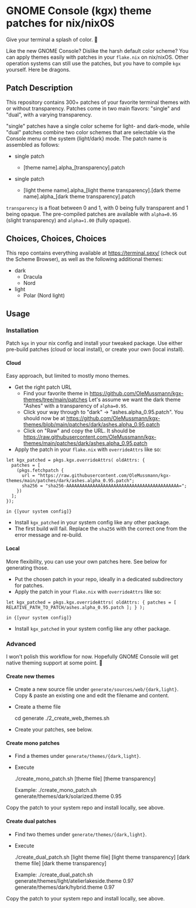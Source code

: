 # GNOME Console (kgx) theme patches for nix/nixOS

Give your terminal a splash of color. 🎨

Like the new GNOME Console? Dislike the harsh default color scheme? You can apply themes easily with patches in your `flake.nix` on nix/nixOS. Other operation systems can still use the patches, but you have to compile `kgx` yourself. Here be dragons.

## Patch Description

This repository contains 300+ patches of your favorite terminal themes with or without transparency. Patches come in two main flavors: "single" and "dual", with a varying transparency.

"single" patches have a single color scheme for light- and dark-mode, while "dual" patches combine two color schemes that are selectable via the Console menu or the system {light/dark} mode. The patch name is assembled as follows:

- single patch
  - [theme name].alpha_[transparency].patch

- single patch
  - [light theme name].alpha_[light theme transparency].[dark theme name].alpha_[dark theme transparency].patch

`transparency` is a float between 0 and 1, with 0 being fully transparent and 1 being opaque. The pre-compiled patches are available with `alpha=0.95` (slight transparency) and `alpha=1.00` (fully opaque).

## Choices, Choices, Choices

This repo contains everything available at https://terminal.sexy/ (check out the Scheme Browser), as well as the following additional themes:

- dark
  - Dracula
  - Nord
- light
  - Polar (Nord light)

## Usage

### Installation

Patch `kgx` in your nix config and install your tweaked package. Use either pre-build patches (cloud or local install), or create your own (local install).

#### Cloud

Easy approach, but limited to mostly mono themes.

- Get the right patch URL
  - Find your favorite theme in https://github.com/OleMussmann/kgx-themes/tree/main/patches Let's assume we want the dark theme "Ashes" with a transparency of `alpha=0.95`.
  - Click your way through to "dark" -> "ashes.alpha_0.95.patch". You should now be at https://github.com/OleMussmann/kgx-themes/blob/main/patches/dark/ashes.alpha_0.95.patch
  - Click on "Raw" and copy the URL. It should be https://raw.githubusercontent.com/OleMussmann/kgx-themes/main/patches/dark/ashes.alpha_0.95.patch
- Apply the patch in your `flake.nix` with `overrideAttrs` like so:
```
let kgx_patched = pkgs.kgx.overrideAttrs( oldAttrs: {
  patches = [ 
    (pkgs.fetchpatch {
      url = "https://raw.githubusercontent.com/OleMussmann/kgx-themes/main/patches/dark/ashes.alpha_0.95.patch";
      sha256 = "sha256-AAAAAAAAAAAAAAAAAAAAAAAAAAAAAAAAAAAAAAAAAAA=";
    })
  ];
});

in {[your system config]}
```

- Install `kgx_patched` in your system config like any other package.
- The first build will fail. Replace the `sha256` with the correct one from the error message and re-build.

#### Local

More flexibility, you can use your own patches here. See below for generating those.

- Put the chosen patch in your repo, ideally in a dedicated subdirectory for patches.
- Apply the patch in your `flake.nix` with `overrideAttrs` like so:
```
let kgx_patched = pkgs.kgx.overrideAttrs( oldAttrs: { patches = [ RELATIVE_PATH_TO_PATCH/ashes.alpha_0.95.patch ]; } );

in {[your system config]}
```
- Install `kgx_patched` in your system config like any other package.

### Advanced
I won't polish this workflow for now. Hopefully GNOME Console will get native theming support at some point. 🙂

#### Create new themes
- Create a new source file under `generate/sources/web/{dark,light}`. Copy & paste an existing one and edit the filename and content.
- Create a theme file

    cd generate
    ./2_create_web_themes.sh

- Create your patches, see below.

#### Create mono patches
- Find a themes under `generate/themes/{dark,light}`.
- Execute

    ./create_mono_patch.sh [theme file] [theme transparency]

    Example:
    ./create_mono_patch.sh generate/themes/dark/solarized.theme 0.95

Copy the patch to your system repo and install locally, see above.

#### Create dual patches
- Find two themes under `generate/themes/{dark,light}`.
- Execute

    ./create_dual_patch.sh [light theme file] [light theme transparency] [dark theme file] [dark theme transparency]

    Example:
    ./create_dual_patch.sh generate/themes/light/atelierlakeside.theme 0.97 generate/themes/dark/hybrid.theme 0.97

Copy the patch to your system repo and install locally, see above.
